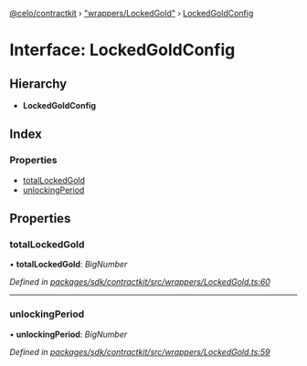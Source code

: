 [@celo/contractkit](../README.md) › ["wrappers/LockedGold"](../modules/_wrappers_lockedgold_.md) › [LockedGoldConfig](_wrappers_lockedgold_.lockedgoldconfig.md)

# Interface: LockedGoldConfig

## Hierarchy

* **LockedGoldConfig**

## Index

### Properties

* [totalLockedGold](_wrappers_lockedgold_.lockedgoldconfig.md#totallockedgold)
* [unlockingPeriod](_wrappers_lockedgold_.lockedgoldconfig.md#unlockingperiod)

## Properties

###  totalLockedGold

• **totalLockedGold**: *BigNumber*

*Defined in [packages/sdk/contractkit/src/wrappers/LockedGold.ts:60](https://github.com/celo-org/celo-monorepo/blob/master/packages/sdk/contractkit/src/wrappers/LockedGold.ts#L60)*

___

###  unlockingPeriod

• **unlockingPeriod**: *BigNumber*

*Defined in [packages/sdk/contractkit/src/wrappers/LockedGold.ts:59](https://github.com/celo-org/celo-monorepo/blob/master/packages/sdk/contractkit/src/wrappers/LockedGold.ts#L59)*
